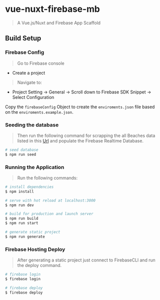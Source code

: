 # vue-nuxt-firebase-mb

> A Vue.js/Nuxt and Firebase App Scaffold

## Build Setup

### Firebase Config

> Go to Firebase console

- Create a project

> Navigate to:

- Project Setting → General → Scroll down to Firebase SDK Snippet → Select Configuration

Copy the `firebaseConfig` Object to create the `enviroments.json` file based on the `enviroments.example.json`.

### Seeding the database

> Then run the following command for scrapping the all Beaches data listed in this [Url](https://guiaviajarmelhor.com.br/melhores-praias-brasil/) and populate the Firebase Realtime Database.

```bash
# seed database
$ npm run seed
```

### Running the Application

> Run the following commands:

```bash
# install dependencies
$ npm install

# serve with hot reload at localhost:3000
$ npm run dev

# build for production and launch server
$ npm run build
$ npm run start

# generate static project
$ npm run generate
```

### Firebase Hosting Deploy

> After generating a static project just connect to FirebaseCLI and run the deploy command.

```bash
# firebase login
$ firebase login

# firebase deploy
$ firebase deploy
```
